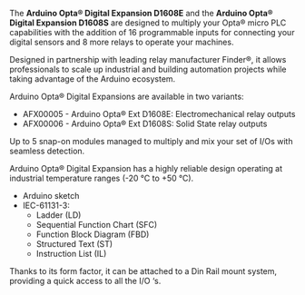 <FeatureDescription>

The **Arduino Opta® Digital Expansion D1608E** and the **Arduino Opta® Digital Expansion D1608S** are designed to multiply your Opta® micro PLC capabilities with the addition of 16 programmable inputs for connecting your digital sensors and 8 more relays to operate your machines.

Designed in partnership with leading relay manufacturer Finder®, it allows professionals to scale up industrial and building automation projects while taking advantage of the Arduino ecosystem.

Arduino Opta® Digital Expansions are available in two variants:

* AFX00005 - Arduino Opta® Ext D1608E: Electromechanical relay outputs
* AFX00006 - Arduino Opta® Ext D1608S: Solid State relay outputs

</FeatureDescription>

<FeatureList>

<Feature title="Expandability" image="communication">

  Up to 5 snap-on modules managed to multiply and mix your set of I/Os with seamless detection. 

</Feature>

<Feature title="Industrial Temperature Range" image="temperature-sensor">

  Arduino Opta® Digital Expansion has a highly reliable design operating at industrial temperature ranges (-20 °C to +50 °C).

</Feature>

<Feature title="Programming Languages Supported" image="file-icon">

  * Arduino sketch
  * IEC-61131-3:
    * Ladder (LD)
    * Sequential Function Chart (SFC)
    * Function Block Diagram (FBD)
    * Structured Text (ST)
    * Instruction List (IL)

</Feature>

<Feature title="Suitable to DIN Rail" image="configurability">

  Thanks to its form factor, it can be attached to a Din Rail mount system, providing a quick access to all the I/O ‘s.

</Feature>

</FeatureList>
